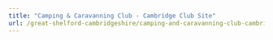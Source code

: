 ```yaml
---
title: "Camping & Caravanning Club - Cambridge Club Site"
url: /great-shelford-cambridgeshire/camping-and-caravanning-club-cambridge-club-site/
---
```

